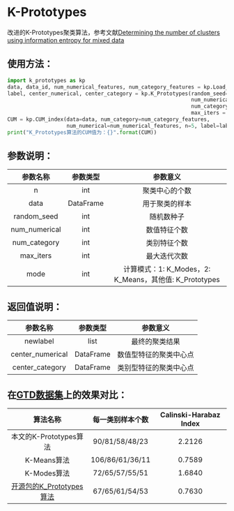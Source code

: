 # K-Prototypes
改进的K-Prototypes聚类算法，参考文献[Determining the number of clusters using information entropy for mixed data](http://jiyeliang.net/Cms_Data/Contents/SXU_JYL/Folders/JournalPapers/~contents/BD5238EEQPQYXZPP/Determining%20the%20number%20of%20clusters%20using%20information%20entropy%20for%20mixed%20data(2012)PR.pdf)

## 使用方法：
```python
import k_prototypes as kp
data, data_id, num_numerical_features, num_category_features = kp.Load_Data(demo=True)
label, center_numerical, center_category = kp.K_Prototypes(random_seed=2020, n=5, data=data, 
                                                           num_numerical=num_numerical_features, 
                                                           num_category=num_category_features, 
                                                           max_iters = 10, mode=3)
CUM = kp.CUM_index(data=data, num_category=num_category_features, 
                   num_numerical=num_numerical_features, n=5, label=label, mode=3)
print("K_Prototypes算法的CUM值为：{}".format(CUM))
```

## 参数说明：
| 参数名称 | 参数类型 | 参数意义 |
|:---:|:---:|:---:|
| n | int | 聚类中心的个数 |
| data | DataFrame | 用于聚类的样本 |
| random_seed | int | 随机数种子 |
| num_numerical | int | 数值特征个数 |
| num_category | int | 类别特征个数 |
| max_iters | int | 最大迭代次数 |
| mode | int | 计算模式：1: K_Modes，2: K_Means，其他值: K_Prototypes |

## 返回值说明：
| 参数名称 | 参数类型 | 参数意义 |
|:---:|:---:|:---:|
| newlabel | list | 最终的聚类结果 |
| center_numerical | DataFrame | 数值型特征的聚类中心点 |
| center_category | DataFrame | 类别型特征的聚类中心点 |

## 在[GTD数据集](https://www.start.umd.edu/gtd/access/)上的效果对比：
| 算法名称 | 每一类别样本个数 | Calinski-Harabaz Index |
|:---:|:---:|:---:|
| 本文的K-Prototypes算法 | 90/81/58/48/23 | 2.2126 |
| K-Means算法 | 106/86/61/36/11 | 0.7589 |
| K-Modes算法 | 72/65/57/55/51 | 1.6840 |
| [开源包的K_Prototypes算法](https://github.com/nicodv/kmodes) | 67/65/61/54/53 | 0.7630 |

